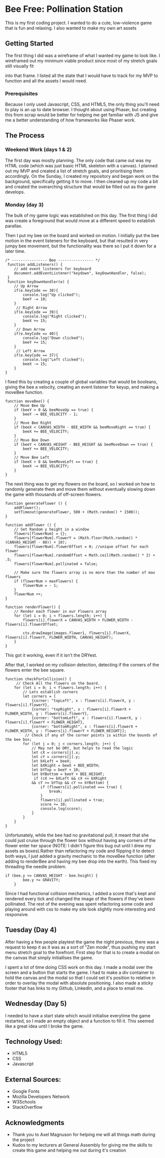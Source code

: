 # Bee Free: Pollination Station

This is my first coding project. I wanted to do a cute, low-violence game that is fun and relaxing. I also wanted to make my own art assets

## Getting Started

The first thing I did was a wireframe of what I wanted my game to look like. I wireframed out my minimum viable product since most of my stretch goals still visually fit 

into that frame. I listed all the state that I would have to track for my MVP to function and all the assets I would need.

### Prerequisites

Because I only used Javascript, CSS, and HTML5, the only thing you'll need to play is an up to date browser. I thought about using Phaser, but creating this from scrap would be better for helping me get familiar with JS and give me a better understanding of how frameworks like Phaser work.

## The Process

### Weekend Work (days 1 & 2)

The first day was mostly planning. The only code that came out was my HTML code (which was just basic HTML skeleton with a canvas). I planned out my MVP and created a list of stretch goals, and prioritising them accordingly. On the Sunday, I created my repository and began work on the background, specifically getting it to move. I then cleaned up my code a bit and created the overarching structure that would be filled out as the game develops.

### Monday (day 3)

The bulk of my game logic was established on this day. The first thing I did was create a foreground that would move at a different speed to establish parallax.

Then I put my bee on the board and worked on motion. I initially put the bee motion in the event listeners for the keyboard, but that resulted in very jumpy bee movement, but the functionality was there so I put it down for a later time. 

```
/* ---------------- Bee ---------------- */
 function addListeners() {
    // add event listeners for keyboard
    document.addEventListener("keydown", keyDownHandler, false);
 }
 function keyDownHandler(e) {
    // Up Arrow
    if(e.keyCode == 38){
        console.log("Up clicked");
        beeY -= 10;
    }
     // Right Arrow
    if(e.keyCode == 39){
        console.log("Right clicked");
        beeX += 15;
    }
     // Down Arrow
    if(e.keyCode == 40){
        console.log("Down clicked");
        beeY += 15;
    }
     // Left Arrow
    if(e.keyCode == 37){
        console.log("Left clicked");
        beeX -= 15;
    }
}
```

I fixed this by creating a couple of global variables that would be booleans, giving the bee a velocity, creating an event listener for keyup, and making a moveBee function.

```
function moveBee() {
    // Move Bee Up
    if (beeY > 0 && beeMoveUp == true) {
        beeY -= BEE_VELOCITY - 1;
    }
    // Move Bee Right
    if (beeX < CANVAS_WIDTH - BEE_WIDTH && beeMoveRight == true) {
        beeX += BEE_VELOCITY;
    }
    // Move Bee Down
    if (beeY < CANVAS_HEIGHT - BEE_HEIGHT && beeMoveDown == true) {
        beeY += BEE_VELOCITY;
    }
    // Move Bee Left
    if (beeX > 0 && beeMoveLeft == true) {
        beeX -= BEE_VELOCITY;
    }
}
```

The next thing was to get my flowers on the board, so I worked on how to randomly generate them and move them without eventually slowing down the game with thousands of off-screen flowers.

```
function generateFlower () {
    addFlower();
    setTimeout(generateFlower, 500 + (Math.random() * 1500));
}

function addFlower () {
    // Set Random y height in a window
    flowers[flowerNum] = {};
    flowers[flowerNum].flowerY = (Math.floor(Math.random() * (CANVAS_HEIGHT - 80)) + 10);
    flowers[flowerNum].flowerOffset = 0; //unique offset for each flower
    flowers[flowerNum].randomOffset = Math.ceil(Math.random() * 2) + .5;
    flowers[flowerNum].pollinated = false;

    // Make sure the flowers array is no more than the number of max flowers
    if (flowerNum > maxFlowers) {
        flowerNum = - 1;
    }
    flowerNum ++;
}

function renderFlower() {
    // Render each flower in our Flowers array
    for (let i = 0; i < flowers.length; i++) {
        flowers[i].flowerX = CANVAS_WIDTH + FLOWER_WIDTH - flowers[i].flowerOffset;

        ctx.drawImage(images.flower1, flowers[i].flowerX, flowers[i].flowerY, FLOWER_WIDTH, CANVAS_HEIGHT);
    }
}
```
This got it working, even if it isn't the DRYest.

After that, I worked on my collision detection, detecting if the corners of the flowers enter the bee square. 

```
function checkForCollision() {
     // Check All the flowers on the board.
    for (let i = 0; i < flowers.length; i++) {
        // Lets establish corners
        let corners = [
            {corner: "topLeft", x : flowers[i].flowerX, y : flowers[i].flowerY},
            {corner: "topRight", x : flowers[i].flowerX + FLOWER_WIDTH, y : flowers[i].flowerY},
            {corner: "bottomLeft", x : flowers[i].flowerX, y : flowers[i].flowerY + FLOWER_HEIGHT},
            {corner: "bottomRight", x : flowers[i].flowerX + FLOWER_WIDTH, y : flowers[i].flowerY + FLOWER_HEIGHT}];
         // Check if any of the corner points is within the bounds of the bee box; 
        for (let j = 0; j < corners.length; j++) {
            // May not be DRY, but helps to read the logic
            let cX = corners[j].x;
            let cY = corners[j].y;
            let bXLeft = beeX;
            let bXRight = beeX + BEE_WIDTH;
            let bYTop = beeY + 10;
            let bYBottom = beeY + BEE_HEIGHT; 
             if (cX >= bXLeft && cX <= bXRight 
            && cY >= bYTop && cY <= bYBottom) {
                if (flowers[i].pollinated === true) {
                    break;
                }
                flowers[i].pollinated = true;
                score += 10;
                console.log(score);
            }
        }
    }
}
```

Unfortunately, while the bee had no gravitational pull, it meant that she could just cruise through the flower box without having any corners of the flower enter her space (NOTE: I didn't figure this bug out until I drew my assets as boxes).Rather than refactoring my code and flipping it to detect both ways, I just added a gravity mechanic to the moveBee function (after adding to renderBee and having my bee drop into the earth). This fixed my threading the needle problem.

```
if (bee.y <= CANVAS_HEIGHT - bee.height) {
        bee.y += GRAVITY;
    }
```

Since I had functional collision mechanics, I added a score that's kept and rendered every tick and changed the image of the flowers if they've been pollinated. The rest of the evening was spent refactoring some code and playing around with css to make my site look slightly more interesting and responsive.

## Tuesday (Day 4)

After having a few people playtest the game the night previous, there was a request to keep it as it was as a sort of "Zen mode", thus pushing my start menu stretch goal to the forefront. First step for that is to create a modial on the canvas that simply initiallises the game.

I spent a lot of time doing CSS work on this day. I made a modal over the screen and a button that starts the game. I had to make a div container to hold the canvas and the modal so that I could set it's position to relative in order to overlay the modal with absolute positioning. I also made a sticky footer that has links to my Github, LinkedIn, and a place to email me.

## Wednesday (Day 5)

I needed to have a start state which would initialise everytime the game restarted, so I made an empty object and a function to fill it. This seemed like a great idea until I broke the game.


## Technology Used:

* HTML5
* CSS
* Javascript

## External Sources:

* Google Fonts
* Mozilla Developers Network
* W3Schools
* StackOverflow

## Acknowledgments

* Thank you to Axel Magnuson for helping me will all things math during the project
* Kudos to my lecturers at General Assembly for giving me the skills to create this game and helping me out during it's creation

